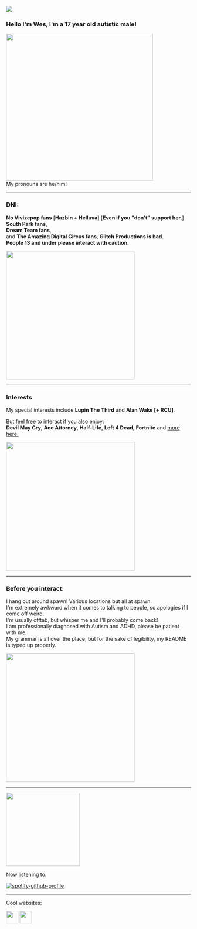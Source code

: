 <!-- nooo... don't look at my raw code >___< -->
<!-- genuinely this is just the madwork of man who usually only uses markdown while attempting html .... -->

<img src="https://komarev.com/ghpvc/?username=cometecti&color=657cc2&style=plastic&label=View+Count!"/>

### Hello I'm Wes, I'm a 17 year old autistic male!
<img src="https://files.catbox.moe/j0umja.png" height="400"/></a>
</br>My pronouns are he/him!

------------------------------------------------------------------------------------------------------------------------------------

### DNI:
**No Vivizepop fans** [**Hazbin + Helluva**] [**Even if you "don't" support her**.]
</br>**South Park fans**,
</br>**Dream Team fans**,
</br>and **The Amazing Digital Circus fans**, **Glitch Productions is bad**.
</br> **People 13 and under please interact with caution**.

<img src="https://files.catbox.moe/doduep.png" height="350"/>

------------------------------------------------------------------
### Interests
My special interests include **Lupin The Third** and **Alan Wake [+ RCU]**.

But feel free to interact if you also enjoy:
</br> **Devil May Cry**, **Ace Attorney**, **Half-Life**, **Left 4 Dead**, **Fortnite** and <a href="https://rentry.co/lupin-zero">more here.</a>

<img src="https://files.catbox.moe/3m71cg.png" height="350"/>

------------------------------------------------------------------
### Before you interact:

I hang out around spawn! Various locations but all at spawn.
</br> I'm extremely awkward when it comes to talking to people, so apologies if I come off weird.
</br>I'm usually offtab, but whisper me and I'll probably come back!
</br>I am professionally diagnosed with Autism and ADHD, please be patient with me.
</br> My grammar is all over the place, but for the sake of legibility, my README is typed up properly.

<img src="https://files.catbox.moe/ua7vww.png" height="350"/>

------------------------------------------------------------------

 <img src="https://files.catbox.moe/we349y.jpg" height="200"/>

Now listening to:

[![spotify-github-profile](https://spotify-github-profile.kittinanx.com/api/view?uid=lnsqq008qgesjwmrw5ezq1c5b&cover_image=true&theme=natemoo-re&show_offline=false&background_color=121212&interchange=false&bar_color=53b14f&bar_color_cover=true)](https://spotify-github-profile.kittinanx.com/api/view?uid=lnsqq008qgesjwmrw5ezq1c5b&redirect=true)

------------------------------------------------------------------

Cool websites:

<a href="https://smokepowered.com"><img src="http://smokepowered.com/smoke.gif" height="33"/></a> 
<a href="https://epicblazed.com"><img src="http://smokepowered.com/EpicBlazedButton.png" height="33"/></a>
